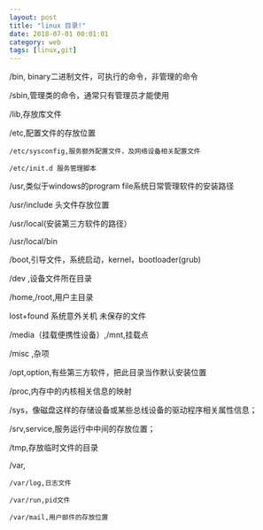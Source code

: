 ```yaml
---
layout: post
title: "linux 目录!"
date: 2018-07-01 00:01:01
category: web
tags: [linux,git]
---
```

/bin, binary二进制文件，可执行的命令，非管理的命令 

/sbin,管理类的命令，通常只有管理员才能使用 

/lib,存放库文件

/etc,配置文件的存放位置

    /etc/sysconfig,服务额外配置文件，及网络设备相关配置文件    

    /etc/init.d 服务管理脚本

/usr,类似于windows的program file系统日常管理软件的安装路径

   /usr/include  头文件存放位置  

  /usr/local(安装第三方软件的路径） 

  /usr/local/bin    

/boot,引导文件，系统启动，kernel，bootloader(grub)

/dev ,设备文件所在目录

/home,/root,用户主目录  

lost+found 系统意外关机 未保存的文件

/media（挂载便携性设备）,/mnt,挂载点

/misc ,杂项

/opt,option,有些第三方软件，把此目录当作默认安装位置

/proc,内存中的内核相关信息的映射

/sys，像磁盘这样的存储设备或某些总线设备的驱动程序相关属性信息；

/srv,service,服务运行中中间的存放位置；

/tmp,存放临时文件的目录

/var,

    /var/log,日志文件

    /var/run,pid文件

    /var/mail,用户邮件的存放位置